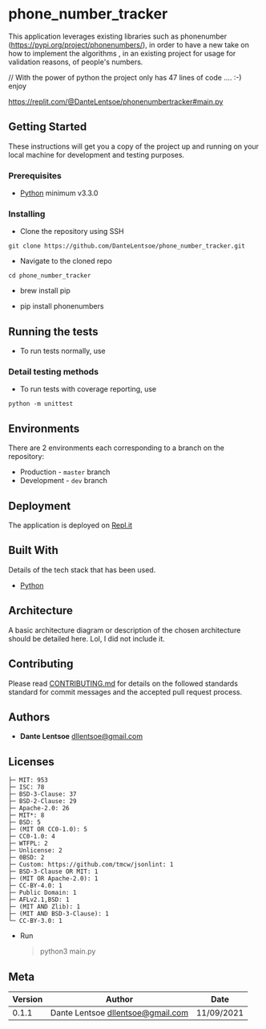 # phone_number_tracker

This application leverages existing libraries such as phonenumber (https://pypi.org/project/phonenumbers/), in order to have a new take on how to implement the algorithms , in an existing project for usage for validation reasons, of people's numbers. 

// With the power of python the project only has 47 lines of code .... :-) enjoy

https://replit.com/@DanteLentsoe/phonenumbertracker#main.py

## Getting Started

These instructions will get you a copy of the project up and running on your local machine for development and testing purposes.

### Prerequisites

- [Python](https://www.python.org/) minimum v3.3.0


### Installing

- Clone the repository using SSH

```
git clone https://github.com/DanteLentsoe/phone_number_tracker.git
```

- Navigate to the cloned repo

```
cd phone_number_tracker
```
- brew install pip

- pip install phonenumbers

## Running the tests

- To run tests normally, use


### Detail testing methods

- To run tests with coverage reporting, use

```
python -m unittest
```


## Environments

There are 2 environments each corresponding to a branch on the repository:

- Production - `master` branch
- Development - `dev` branch


## Deployment

The application is deployed on [Repl.it](```https://.repl.it```)

## Built With

Details of the tech stack that has been used.

- [Python](https://www.python.org/) 

## Architecture

A basic architecture diagram or description of the chosen architecture should be detailed here. Lol, I did not include it.

## Contributing

Please read [CONTRIBUTING.md](https://gist.github.com/DanteLentsoe/Help-an-en-eye-gee-gee-ay) for details on the followed standards standard for commit messages and the accepted pull request process.

## Authors

- **Dante Lentsoe** <dllentsoe@gmail.com>

## Licenses


```
├─ MIT: 953
├─ ISC: 78
├─ BSD-3-Clause: 37
├─ BSD-2-Clause: 29
├─ Apache-2.0: 26
├─ MIT*: 8
├─ BSD: 5
├─ (MIT OR CC0-1.0): 5
├─ CC0-1.0: 4
├─ WTFPL: 2
├─ Unlicense: 2
├─ 0BSD: 2
├─ Custom: https://github.com/tmcw/jsonlint: 1
├─ BSD-3-Clause OR MIT: 1
├─ (MIT OR Apache-2.0): 1
├─ CC-BY-4.0: 1
├─ Public Domain: 1
├─ AFLv2.1,BSD: 1
├─ (MIT AND Zlib): 1
├─ (MIT AND BSD-3-Clause): 1
└─ CC-BY-3.0: 1
```

- Run

  > python3 main.py


## Meta

| Version | Author                              | Date       |
| ------- | ----------------------------------- | ---------- |
| 0.1.1   | Dante Lentsoe <dllentsoe@gmail.com> | 11/09/2021 |
